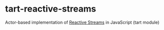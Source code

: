 # tart-reactive-streams
Actor-based implementation of [Reactive Streams](https://github.com/reactive-streams/reactive-streams-jvm#api-components) in JavaScript (tart module)
